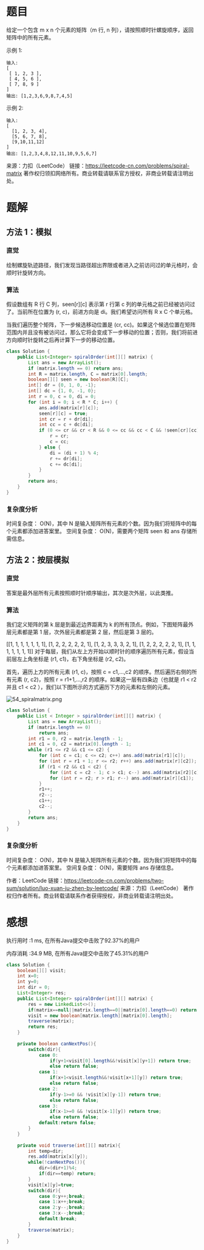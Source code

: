 # 题目

给定一个包含 m x n 个元素的矩阵（m 行, n 列），请按照顺时针螺旋顺序，返回矩阵中的所有元素。

示例 1:
~~~
输入:
[
 [ 1, 2, 3 ],
 [ 4, 5, 6 ],
 [ 7, 8, 9 ]
]
输出: [1,2,3,6,9,8,7,4,5]
~~~
示例 2:
~~~
输入:
[
  [1, 2, 3, 4],
  [5, 6, 7, 8],
  [9,10,11,12]
]
输出: [1,2,3,4,8,12,11,10,9,5,6,7]
~~~
来源：力扣（LeetCode）
链接：https://leetcode-cn.com/problems/spiral-matrix
著作权归领扣网络所有。商业转载请联系官方授权，非商业转载请注明出处。

# 题解

## 方法 1：模拟

### 直觉

绘制螺旋轨迹路径，我们发现当路径超出界限或者进入之前访问过的单元格时，会顺时针旋转方向。

### 算法

假设数组有 R 行 C 列，$\text{seen[r][c]}$ 表示第 r 行第 c 列的单元格之前已经被访问过了。当前所在位置为 $\text{(r, c)}$，前进方向是 di。我们希望访问所有 R x C 个单元格。

当我们遍历整个矩阵，下一步候选移动位置是 (cr, cc)。如果这个候选位置在矩阵范围内并且没有被访问过，那么它将会变成下一步移动的位置；否则，我们将前进方向顺时针旋转之后再计算下一步的移动位置。

~~~java
class Solution {
    public List<Integer> spiralOrder(int[][] matrix) {
        List ans = new ArrayList();
        if (matrix.length == 0) return ans;
        int R = matrix.length, C = matrix[0].length;
        boolean[][] seen = new boolean[R][C];
        int[] dr = {0, 1, 0, -1};
        int[] dc = {1, 0, -1, 0};
        int r = 0, c = 0, di = 0;
        for (int i = 0; i < R * C; i++) {
            ans.add(matrix[r][c]);
            seen[r][c] = true;
            int cr = r + dr[di];
            int cc = c + dc[di];
            if (0 <= cr && cr < R && 0 <= cc && cc < C && !seen[cr][cc]){
                r = cr;
                c = cc;
            } else {
                di = (di + 1) % 4;
                r += dr[di];
                c += dc[di];
            }
        }
        return ans;
    }
}
~~~
### 复杂度分析

时间复杂度： O(N)，其中 N 是输入矩阵所有元素的个数。因为我们将矩阵中的每个元素都添加进答案里。
空间复杂度： O(N)，需要两个矩阵 seen 和 ans 存储所需信息。 

## 方法 2：按层模拟

### 直觉

答案是最外层所有元素按照顺时针顺序输出，其次是次外层，以此类推。

### 算法

我们定义矩阵的第 k 层是到最近边界距离为 k 的所有顶点。例如，下图矩阵最外层元素都是第 1 层，次外层元素都是第 2 层，然后是第 3 层的。

[[1, 1, 1, 1, 1, 1, 1],
 [1, 2, 2, 2, 2, 2, 1],
 [1, 2, 3, 3, 3, 2, 1],
 [1, 2, 2, 2, 2, 2, 1],
 [1, 1, 1, 1, 1, 1, 1]]
对于每层，我们从左上方开始以顺时针的顺序遍历所有元素，假设当前层左上角坐标是 (r1, c1)，右下角坐标是 (r2, c2)。

首先，遍历上方的所有元素 (r1, c)，按照 c = c1,...,c2 的顺序。然后遍历右侧的所有元素 (r, c2)，按照 r = r1+1,...,r2 的顺序。如果这一层有四条边（也就是 r1 < r2 并且 c1 < c2 ），我们以下图所示的方式遍历下方的元素和左侧的元素。

![54_spiralmatrix.png](https://pic.leetcode-cn.com/21f4b738d3a221048ab021a8c663083b51c76a2d922c91019d6b5f514881688b-54_spiralmatrix.png)

~~~java
class Solution {
    public List < Integer > spiralOrder(int[][] matrix) {
        List ans = new ArrayList();
        if (matrix.length == 0)
            return ans;
        int r1 = 0, r2 = matrix.length - 1;
        int c1 = 0, c2 = matrix[0].length - 1;
        while (r1 <= r2 && c1 <= c2) {
            for (int c = c1; c <= c2; c++) ans.add(matrix[r1][c]);
            for (int r = r1 + 1; r <= r2; r++) ans.add(matrix[r][c2]);
            if (r1 < r2 && c1 < c2) {
                for (int c = c2 - 1; c > c1; c--) ans.add(matrix[r2][c]);
                for (int r = r2; r > r1; r--) ans.add(matrix[r][c1]);
            }
            r1++;
            r2--;
            c1++;
            c2--;
        }
        return ans;
    }
}
~~~
### 复杂度分析

时间复杂度： O(N)，其中 N 是输入矩阵所有元素的个数。因为我们将矩阵中的每个元素都添加进答案里。
空间复杂度： O(N)，需要矩阵 ans 存储信息。

作者：LeetCode
链接：https://leetcode-cn.com/problems/two-sum/solution/luo-xuan-ju-zhen-by-leetcode/
来源：力扣（LeetCode）
著作权归作者所有。商业转载请联系作者获得授权，非商业转载请注明出处。

# 感想

执行用时 :1 ms, 在所有Java提交中击败了92.37%的用户

内存消耗 :34.9 MB, 在所有Java提交中击败了45.31%的用户

~~~java
class Solution {
    boolean[][] visit;
    int x=0;
    int y=0;
    int dir = 0;
    List<Integer> res;
    public List<Integer> spiralOrder(int[][] matrix) {
        res = new LinkedList<>();
        if(matrix==null||matrix.length==0||matrix[0].length==0) return res;
        visit = new boolean[matrix.length][matrix[0].length];
        traverse(matrix);
        return res;
    }
    
    private boolean canNextPos(){
        switch(dir){
            case 0:
                if(y+1<visit[0].length&&!visit[x][y+1]) return true;
                else return false;
            case 1:
                if(x+1<visit.length&&!visit[x+1][y]) return true;
                else return false;
            case 2:
                if(y-1>=0 && !visit[x][y-1]) return true;
                else return false;
            case 3:
                if(x-1>=0 && !visit[x-1][y]) return true;
                else return false;
            default:return false;
        }
    }
    
    private void traverse(int[][] matrix){
        int temp=dir;
        res.add(matrix[x][y]);
        while(!canNextPos()){
            dir=(dir+1)%4;
            if(dir==temp) return;
        }
        visit[x][y]=true;
        switch(dir){
            case 0:y++;break;
            case 1:x++;break;
            case 2:y--;break;
            case 3:x--;break;
            default:break;
        }
        traverse(matrix);
    }
}
~~~

